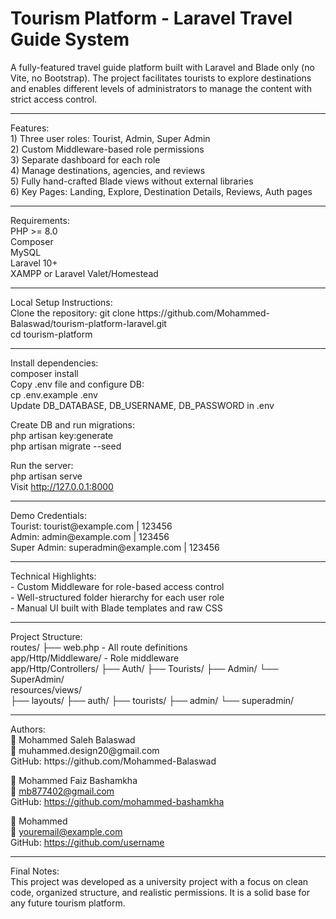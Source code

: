<h1>Tourism Platform - Laravel Travel Guide System</h1>
A fully-featured travel guide platform built with Laravel and Blade only (no Vite, no Bootstrap).
The project facilitates tourists to explore destinations and enables different levels of administrators to manage the content with strict access control.
   <hr> 
Features: <br>
1) Three user roles: Tourist, Admin, Super Admin<br>
2) Custom Middleware-based role permissions<br>
3) Separate dashboard for each role<br>
4) Manage destinations, agencies, and reviews<br>
5) Fully hand-crafted Blade views without external libraries<br>
6) Key Pages: Landing, Explore, Destination Details, Reviews, Auth pages<br>
<hr>
Requirements:<br>
PHP >= 8.0<br>
Composer<br>
MySQL<br>
Laravel 10+<br>
XAMPP or Laravel Valet/Homestead<br>
<hr>
Local Setup Instructions:<br>
Clone the repository:
git clone https://github.com/Mohammed-Balaswad/tourism-platform-laravel.git<br>
cd tourism-platform<br>
<hr>
Install dependencies:<br>
composer install<br>
Copy .env file and configure DB:<br>
cp .env.example .env<br>
Update DB_DATABASE, DB_USERNAME, DB_PASSWORD in .env<br>

Create DB and run migrations:<br>
php artisan key:generate<br>
php artisan migrate --seed<br>

Run the server:<br>
php artisan serve<br>
Visit http://127.0.0.1:8000<br>
<hr>
Demo Credentials:<br>
Tourist: tourist@example.com | 123456<br>
Admin: admin@example.com | 123456<br>
Super Admin: superadmin@example.com | 123456<br>
<hr>
Technical Highlights:<br>
- Custom Middleware for role-based access control<br>
- Well-structured folder hierarchy for each user role<br>
- Manual UI built with Blade templates and raw CSS<br>
  <hr>
Project Structure:<br>
routes/
├── web.php - All route definitions<br>
app/Http/Middleware/ - Role middleware<br>
app/Http/Controllers/
├── Auth/
├── Tourists/
├── Admin/
└── SuperAdmin/<br>
resources/views/<br>
├── layouts/
├── auth/
├── tourists/
├── admin/
└── superadmin/<br>
<hr>
Authors:<br>
👤 Mohammed Saleh Balaswad<br>
📧 muhammed.design20@gmail.com<br>
GitHub: https://github.com/Mohammed-Balaswad<br>

👤 Mohammed Faiz Bashamkha<br>
📧 mb877402@gmail.com<br>
GitHub: https://github.com/mohammed-bashamkha<br>

👤 Mohammed<br>
📧 youremail@example.com<br>
GitHub: https://github.com/username<br>
<hr>
Final Notes:<br>
This project was developed as a university project with a focus on clean code, organized structure, and realistic permissions. It is a solid base for any future tourism platform.
